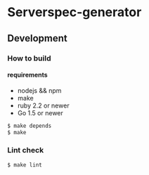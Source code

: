 Serverspec-generator
============




Development
----------

### How to build

#### requirements

- nodejs && npm
- make
- ruby 2.2 or newer
- Go 1.5 or newer

```sh
$ make depends
$ make
```

### Lint check

```sh
$ make lint
```
